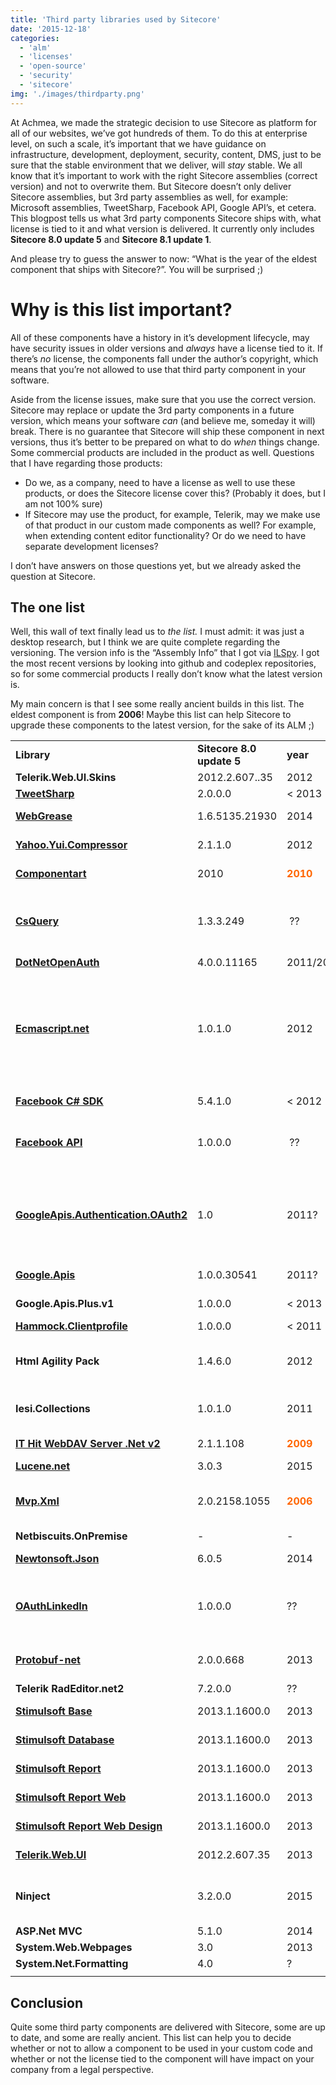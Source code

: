 ```yaml
---
title: 'Third party libraries used by Sitecore'
date: '2015-12-18'
categories:
  - 'alm'
  - 'licenses'
  - 'open-source'
  - 'security'
  - 'sitecore'
img: './images/thirdparty.png'
---
```


At Achmea, we made the strategic decision to use Sitecore as platform for all of our websites, we’ve got hundreds of them. To do this at enterprise level, on such a scale, it’s important that we have guidance on infrastructure, development, deployment, security, content, DMS, just to be sure that the stable environment that we deliver, will _stay_ stable. We all know that it’s important to work with the right Sitecore assemblies (correct version) and not to overwrite them. But Sitecore doesn’t only deliver Sitecore assemblies, but 3rd party assemblies as well, for example: Microsoft assemblies, TweetSharp, Facebook API, Google API’s, et cetera. This blogpost tells us what 3rd party components Sitecore ships with, what license is tied to it and what version is delivered. It currently only includes **Sitecore 8.0 update 5** and **Sitecore 8.1 update 1**.

And please try to guess the answer to now: “What is the year of the eldest component that ships with Sitecore?”. You will be surprised ;)

# Why is this list important?

All of these components have a history in it’s development lifecycle, may have security issues in older versions and _always_ have a license tied to it. If there’s _no_ license, the components fall under the author’s copyright, which means that you’re not allowed to use that third party component in your software.

Aside from the license issues, make sure that you use the correct version. Sitecore may replace or update the 3rd party components in a future version, which means your software _can_ (and believe me, someday it will) break. There is no guarantee that Sitecore will ship these component in next versions, thus it’s better to be prepared on what to do _when_ things change. Some commercial products are included in the product as well. Questions that I have regarding those products:

- Do we, as a company, need to have a license as well to use these products, or does the Sitecore license cover this? (Probably it does, but I am not 100% sure)
- If Sitecore may use the product, for example, Telerik, may we make use of that product in our custom made components as well? For example, when extending content editor functionality? Or do we need to have separate development licenses?

I don’t have answers on those questions yet, but we already asked the question at Sitecore.

## The one list

Well, this wall of text finally lead us to _the list._ I must admit: it was just a desktop research, but I think we are quite complete regarding the versioning. The version info is the “Assembly Info” that I got via [ILSpy](http://ilspy.net/). I got the most recent versions by looking into github and codeplex repositories, so for some commercial products I really don’t know what the latest version is.

My main concern is that I see some really ancient builds in this list. The eldest component is from **2006**! Maybe this list can help Sitecore to upgrade these components to the latest version, for the sake of its ALM ;)

<table width="760"><tbody><tr><td width="174"><strong>Library</strong></td><td width="96"><strong>Sitecore 8.0 update 5</strong></td><td width="60"><strong>year</strong></td><td width="72"><strong>Sitecore 8.1 update 1</strong></td><td width="42"><strong>year</strong></td><td width="78"><strong>Current version</strong></td><td width="42"><strong>year</strong></td><td width="66"><strong>License type</strong></td><td colspan="2" width="131"><strong>&nbsp;</strong></td></tr><tr><td width="174"><strong>Telerik.Web.UI.Skins</strong></td><td width="96">2012.2.607..35</td><td width="60">2012</td><td width="72">2015.1.401.45</td><td width="42"></td><td width="78">??</td><td width="42">2015</td><td colspan="2" width="93">License?</td><td width="104">Telerik UI lib</td></tr><tr><td width="174"><strong><a href="https://github.com/danielcrenna/tweetsharp">TweetSharp</a></strong></td><td width="96">2.0.0.0</td><td width="60">&lt; 2013</td><td width="72">2.0.0.0</td><td width="42"></td><td width="78">3.0.0.1</td><td width="42">2015</td><td colspan="2" width="93"><a href="https://github.com/danielcrenna/tweetsharp/blob/master/LICENSE.md">??</a></td><td width="104">Twitter library</td></tr><tr><td width="174"><strong><a href="https://www.nuget.org/packages/WebGrease/">WebGrease</a></strong></td><td width="96">1.6.5135.21930</td><td width="60">2014</td><td width="72">1.6.5135.21930</td><td width="42"></td><td width="78">1.6</td><td width="42">2014</td><td colspan="2" width="93"><a href="http://www.microsoft.com/web/webpi/eula/aspnetcomponent_rtw_enu.htm">??</a></td><td width="104">&nbsp;Optimizing javascript</td></tr><tr><td width="174"><strong><a href="http://yui.github.io/yuicompressor/">Yahoo.Yui.Compressor</a></strong></td><td width="96">2.1.1.0</td><td width="60">2012</td><td width="72">2.1.1.0</td><td width="42"></td><td width="78">2.7</td><td width="42">2014</td><td colspan="2" width="93"><a href="http://opensource.org/licenses/bsd-license.php">BSD-2</a></td><td width="104">Compression library</td></tr><tr><td width="174"><strong><a href="http://www.componentart.com/products/aspnetajax/">Componentart</a></strong></td><td width="96">2010</td><td width="60"><strong><span style="color: #ff6600;">2010</span></strong></td><td width="72">2010</td><td width="42"></td><td width="78">2012</td><td width="42">2012</td><td colspan="2" width="93">??</td><td width="104">Visualization controls</td></tr><tr><td width="174"><strong><a href="https://github.com/jamietre/CsQuery/">CsQuery</a></strong></td><td width="96">1.3.3.249</td><td width="60">&nbsp;??</td><td width="72">1.3.3.249</td><td width="42">&nbsp;??</td><td width="78">1.3.5.200</td><td width="42"></td><td colspan="2" width="93"><a href="https://github.com/jamietre/CsQuery/blob/master/LICENSE.txt">MIT</a></td><td width="104">CsQuery is a CSS selector engine and jQuery port for .NET 4 and C#.</td></tr><tr><td width="174"><strong><a href="http://dotnetopenauth.net/">DotNetOpenAuth</a></strong></td><td width="96">4.0.0.11165</td><td width="60">2011/2012</td><td width="72">4.0.0.11165</td><td width="42"></td><td width="78">4.3</td><td width="42">2013</td><td colspan="2" width="93"><a href="https://github.com/DotNetOpenAuth/DotNetOpenAuth/blob/develop/LICENSE.txt">Ms-Pl</a></td><td width="104"></td></tr><tr><td width="174"><strong><a href="https://code.google.com/p/ecmascript-net/">Ecmascript.net</a></strong></td><td width="96">1.0.1.0</td><td width="60">2012</td><td width="72">1.0.1.0</td><td width="42"></td><td width="78">1.0.1</td><td width="42">2012</td><td colspan="2" width="93"><a href="http://www.mozilla.org/MPL/">MPL 1.1 (Mozilla Public License)</a></td><td width="104">EcmaScript.NET is an open-source implementation of EcmaScript based on Rhino (JavaScript for Java) written entirely in C#.</td></tr><tr><td width="174"><strong><a href="https://github.com/facebook-csharp-sdk">Facebook C# SDK</a></strong></td><td width="96">5.4.1.0</td><td width="60">&lt; 2012</td><td width="72">5.4.1.0</td><td width="42"></td><td width="78">6.0.10</td><td width="42">&nbsp;&lt;2012</td><td colspan="2" width="93"><a href="http://www.apache.org/licenses/LICENSE-2.0">Apache License</a></td><td width="104">Facebook API</td></tr><tr><td width="174"><strong><a href="https://facebookapi.codeplex.com/">Facebook API</a></strong></td><td width="96">1.0.0.0</td><td width="60">&nbsp;??</td><td width="72">1.0.0.0</td><td width="42"></td><td width="78">??</td><td width="42">??</td><td colspan="2" width="93"><a href="https://facebookapi.codeplex.com/license">Ms-Pl (Microsoft Public License)</a></td><td width="104">Facebook API – not sure about the source…</td></tr><tr><td width="174"><strong><a href="https://developers.google.com/api-client-library/dotnet/">GoogleApis.Authentication.OAuth2</a></strong></td><td width="96">1.0</td><td width="60">2011?</td><td width="72">1.0</td><td width="42"></td><td width="78">1.9.3</td><td width="42">2015</td><td colspan="2" width="93"><a href="http://www.apache.org/licenses/LICENSE-2.0">Apache 2.0</a></td><td width="104">Google OAuth2 library. Very ancient library. <a href="http://stackoverflow.com/questions/20307484/google-drive-compile-warnings-with-1-6-beta">Stackoverflow post</a>: “class not supported anymore”</td></tr><tr><td width="174"><strong><a href="https://www.nuget.org/packages/Google.Apis/">Google.Apis</a></strong></td><td width="96">1.0.0.30541</td><td width="60">2011?</td><td width="72">1.0</td><td width="42"></td><td width="78">1.9.3</td><td width="42">2015</td><td colspan="2" width="93"><a href="http://www.apache.org/licenses/LICENSE-2.0">Apache 2.0</a></td><td width="104">Google API library</td></tr><tr><td width="174"><strong>Google.Apis.Plus.v1</strong></td><td width="96">1.0.0.0</td><td width="60">&lt; 2013</td><td width="72">1.0</td><td width="42"></td><td width="78">1.9.2</td><td width="42">2015</td><td colspan="2" width="93">Apache 2.0</td><td width="104">Google plus library</td></tr><tr><td width="174"><strong><a href="https://www.nuget.org/packages/Hammock">Hammock.Clientprofile</a></strong></td><td width="96">1.0.0.0</td><td width="60">&lt; 2011</td><td width="72">1.0</td><td width="42"></td><td width="78">1.3.1</td><td width="42">2013</td><td colspan="2" width="93"><a href="https://github.com/danielcrenna/hammock/blob/master/LICENSE.md">MIT</a></td><td width="104">Rest Wrapper</td></tr><tr><td width="174"><strong>Html Agility Pack</strong></td><td width="96">1.4.6.0</td><td width="60">2012</td><td width="72">1.4.6.0</td><td width="42"></td><td width="78">1.4.9</td><td width="42">2014</td><td colspan="2" width="93"><a href="http://htmlagilitypack.codeplex.com/license">Ms-Pl</a></td><td width="104">HTML Parser that builds a read/write DOM.</td></tr><tr><td width="174"><strong>Iesi.Collections</strong></td><td width="96">1.0.1.0</td><td width="60">2011</td><td width="72">1.0.1.0</td><td width="42"></td><td width="78">4.0.1.400</td><td width="42">2013</td><td colspan="2" width="93">No license</td><td width="104">Enhanced collectrions for .net</td></tr><tr><td width="174"><strong><a href="http://www.webdavsystem.com/server/download/release_history/">IT Hit WebDAV Server .Net v2</a></strong></td><td width="96">2.1.1.108</td><td width="60"><span style="color: #ff6600;"><strong>2009</strong></span></td><td width="72">2.1.1.108</td><td width="42"></td><td width="78">V4.0.2416</td><td width="42">2015</td><td colspan="2" width="93"><a href="http://www.webdavsystem.com/media/1153/license_agreement.rtf">Found here</a></td><td width="104">webdav server engine for net</td></tr><tr><td width="174"><strong><a href="https://lucenenet.apache.org/">Lucene.net</a></strong></td><td width="96">3.0.3</td><td width="60">2015</td><td width="72">3.0.3</td><td width="42"></td><td width="78">3.0.3</td><td width="42">2015</td><td colspan="2" width="93"><a href="http://www.apache.org/licenses/LICENSE-2.0">Apache 2</a></td><td width="104">&nbsp;Search</td></tr><tr><td width="174"><strong><a href="https://mvpxml.codeplex.com/">Mvp.Xml</a></strong></td><td width="96">2.0.2158.1055</td><td width="60"><span style="color: #ff6600;"><strong>2006</strong></span></td><td width="72">2.0.2158.1055</td><td width="42"></td><td width="78">2.3</td><td width="42"><span style="color: #ff6600;">2007</span></td><td colspan="2" width="93"><a href="https://mvpxml.codeplex.com/license">BSD License</a></td><td width="104">From the time before the dinosaurs even didn't exist</td></tr><tr><td width="174"><strong>Netbiscuits.OnPremise</strong></td><td width="96">-</td><td width="60">-</td><td width="72">1.1.0.0</td><td width="42"></td><td width="78">??</td><td width="42"></td><td colspan="2" width="93"></td><td width="104"></td></tr><tr><td width="174"><strong><a href="http://www.newtonsoft.com/json">Newtonsoft.Json</a></strong></td><td width="96">6.0.5</td><td width="60">2014</td><td width="72">6.0.8.18111</td><td width="42">2014</td><td width="78">7.0.1</td><td width="42">2015</td><td colspan="2" width="93"><a href="https://github.com/JamesNK/Newtonsoft.Json/blob/master/LICENSE.md">MIT</a></td><td width="104">JSON (de)serializer</td></tr><tr><td width="174"><strong><a href="https://github.com/fyasar/LinkedIn-Windows-Client/tree/master/InWFExample/oAuthExt">OAuthLinkedIn</a></strong></td><td width="96">1.0.0.0</td><td width="60">??</td><td width="72">1.0.0.0</td><td width="42">??</td><td width="78">??</td><td width="42">??</td><td colspan="2" width="93">??</td><td width="104">Looks like it’s taken from a github source, can’t find the original source</td></tr><tr><td width="174"><strong><a href="https://github.com/mgravell/protobuf-net">Protobuf-net</a></strong></td><td width="96">2.0.0.668</td><td width="60">2013</td><td width="72">2.0.0.668</td><td width="42">2013</td><td width="78">2.0.0.668</td><td width="42">2013</td><td colspan="2" width="93"><a href="http://www.apache.org/licenses/LICENSE-2.0">Apache 2</a></td><td width="104">Protocol Buffers library for idiomatic .NET</td></tr><tr><td width="174"><strong>Telerik RadEditor.net2</strong></td><td width="96">7.2.0.0</td><td width="60">??</td><td width="72">7.2.0.0</td><td width="42">??</td><td width="78">??</td><td width="42">??</td><td colspan="2" width="93">??</td><td width="104"></td></tr><tr><td width="174"><strong><a href="https://www.stimulsoft.com/en/products/">Stimulsoft Base</a></strong></td><td width="96">2013.1.1600.0</td><td width="60">2013</td><td width="72">2013.1.1600.0</td><td width="42">2013</td><td width="78">2015.3</td><td width="42">2015</td><td colspan="2" width="93"><a href="https://www.stimulsoft.com/en/licensing">License</a></td><td width="104">Reporting technology</td></tr><tr><td width="174"><strong><a href="https://www.stimulsoft.com/en/downloads/database-packs">Stimulsoft Database</a></strong></td><td width="96">2013.1.1600.0</td><td width="60">2013</td><td width="72">2013.1.1600.0</td><td width="42">2013</td><td width="78">2015.3</td><td width="42">2015</td><td colspan="2" width="93"><a href="https://www.stimulsoft.com/en/licensing">License</a></td><td width="104">Database helper</td></tr><tr><td width="174"><strong><a href="https://www.stimulsoft.com/en/products/">Stimulsoft Report</a></strong></td><td width="96">2013.1.1600.0</td><td width="60">2013</td><td width="72">2013.1.1600.0</td><td width="42">2013</td><td width="78">2015.3</td><td width="42">2015</td><td colspan="2" width="93"><a href="https://www.stimulsoft.com/en/licensing">License</a></td><td width="104">Reporting technology</td></tr><tr><td width="174"><strong><a href="https://www.stimulsoft.com/en/products/">Stimulsoft Report Web</a></strong></td><td width="96">2013.1.1600.0</td><td width="60">2013</td><td width="72">2013.1.1600.0</td><td width="42">2013</td><td width="78">2015.3</td><td width="42">2015</td><td colspan="2" width="93"><a href="https://www.stimulsoft.com/en/licensing">License</a></td><td width="104">Reporting technology</td></tr><tr><td width="174"><strong><a href="https://www.stimulsoft.com/en/products/">Stimulsoft Report Web Design</a></strong></td><td width="96">2013.1.1600.0</td><td width="60">2013</td><td width="72">2013.1.1600.0</td><td width="42">2013</td><td width="78">2015.3</td><td width="42">2015</td><td colspan="2" width="93"><a href="https://www.stimulsoft.com/en/licensing">License</a></td><td width="104">Reporting technology</td></tr><tr><td width="174"><strong><a href="http://www.telerik.com/products/aspnet-ajax.aspx">Telerik.Web.UI</a></strong></td><td width="96">2012.2.607.35</td><td width="60">2013</td><td width="72">2015.1.401.45</td><td width="42"></td><td width="78">2015</td><td width="42">2015</td><td colspan="2" width="93">??</td><td width="104">Reporting technology</td></tr><tr><td width="174"><strong>Ninject</strong></td><td width="96">3.2.0.0</td><td width="60">2015</td><td width="72">3.2.0.0</td><td width="42">2015</td><td width="78">3.2</td><td width="42">2015</td><td colspan="2" width="93"><a href="https://github.com/ninject/Ninject/blob/master/LICENSE.txt">Ms-Pl</a></td><td width="104">Lightweight dependency injection for .NET</td></tr><tr><td width="174"><strong>ASP.Net MVC</strong></td><td width="96">5.1.0</td><td width="60">2014</td><td width="72">5.2.3</td><td width="42">2015</td><td width="78">5.2.3</td><td width="42">2015</td><td colspan="2" width="93"></td><td width="104"></td></tr><tr><td width="174"><strong>System.Web.Webpages</strong></td><td width="96">3.0</td><td width="60">2013</td><td width="72">3.0</td><td width="42">2013</td><td width="78">3.2.3</td><td width="42">2015</td><td colspan="2" width="93"></td><td width="104"></td></tr><tr><td width="174"><strong>System.Net.Formatting</strong></td><td width="96">4.0</td><td width="60">?</td><td width="72">5.2.3</td><td width="42">2015</td><td width="78">5.2.3</td><td width="42">2015</td><td colspan="2" width="93"></td><td width="104"></td></tr><tr><td width="208"></td><td width="100"></td><td width="75"></td><td width="100"></td><td width="42"></td><td width="69"></td><td width="42"></td><td width="66"></td><td width="4"></td><td width="93"></td></tr></tbody></table>

## Conclusion

Quite some third party components are delivered with Sitecore, some are up to date, and some are really ancient. This list can help you to decide whether or not to allow a component to be used in your custom code and whether or not the license tied to the component will have impact on your company from a legal perspective.
